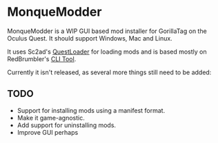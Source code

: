 # MonqueModder

MonqueModder is a WIP GUI based mod installer for GorillaTag on the Oculus Quest.
It should support Windows, Mac and Linux.


It uses Sc2ad's [QuestLoader](https://github.com/sc2ad/QuestLoader/) for loading mods and is based mostly on RedBrumbler's [CLI Tool](https://github.com/RedBrumbler/QuestAppPatcher).

Currently it isn't released, as several more things still need to be added:
## TODO
- Support for installing mods using a manifest format.
- Make it game-agnostic.
- Add support for uninstalling mods.
- Improve GUI perhaps
